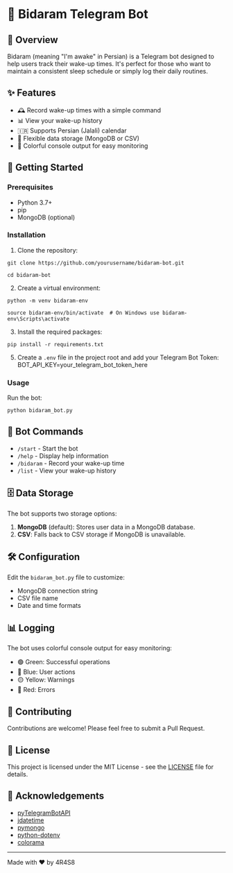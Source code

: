 # 🌅 Bidaram Telegram Bot

## 📖 Overview

Bidaram (meaning "I'm awake" in Persian) is a Telegram bot designed to help users track their wake-up times. It's perfect for those who want to maintain a consistent sleep schedule or simply log their daily routines.

## ✨ Features

- 🕰️ Record wake-up times with a simple command
- 📊 View your wake-up history
- 🇮🇷 Supports Persian (Jalali) calendar
- 💾 Flexible data storage (MongoDB or CSV)
- 🎨 Colorful console output for easy monitoring

## 🚀 Getting Started

### Prerequisites

- Python 3.7+
- pip
- MongoDB (optional)

### Installation

1. Clone the repository:

  `git clone https://github.com/yourusername/bidaram-bot.git`
  
  `cd bidaram-bot`


2. Create a virtual environment:

`python -m venv bidaram-env`

`source bidaram-env/bin/activate  # On Windows use bidaram-env\Scripts\activate`


3. Install the required packages:

`pip install -r requirements.txt`


5. Create a `.env` file in the project root and add your Telegram Bot Token:
BOT_API_KEY=your_telegram_bot_token_here


### Usage

Run the bot:

`python bidaram_bot.py`


## 🤖 Bot Commands

- `/start` - Start the bot
- `/help` - Display help information
- `/bidaram` - Record your wake-up time
- `/list` - View your wake-up history

## 🗄️ Data Storage

The bot supports two storage options:

1. **MongoDB** (default): Stores user data in a MongoDB database.
2. **CSV**: Falls back to CSV storage if MongoDB is unavailable.

## 🛠️ Configuration

Edit the `bidaram_bot.py` file to customize:

- MongoDB connection string
- CSV file name
- Date and time formats

## 📊 Logging

The bot uses colorful console output for easy monitoring:

- 🟢 Green: Successful operations
- 🔵 Blue: User actions
- 🟡 Yellow: Warnings
- 🔴 Red: Errors

## 👥 Contributing

Contributions are welcome! Please feel free to submit a Pull Request.

## 📜 License

This project is licensed under the MIT License - see the [LICENSE](LICENSE) file for details.

## 🙏 Acknowledgements

- [pyTelegramBotAPI](https://github.com/eternnoir/pyTelegramBotAPI)
- [jdatetime](https://github.com/slashmili/python-jalali)
- [pymongo](https://github.com/mongodb/mongo-python-driver)
- [python-dotenv](https://github.com/theskumar/python-dotenv)
- [colorama](https://github.com/tartley/colorama)

---

Made with ❤️ by 4R4S8
